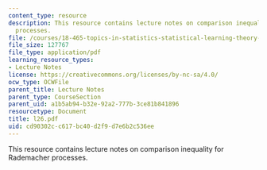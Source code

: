 ```yaml
---
content_type: resource
description: This resource contains lecture notes on comparison inequality for Rademacher
  processes.
file: /courses/18-465-topics-in-statistics-statistical-learning-theory-spring-2007/cd90302cc617bc40d2f9d7e6b2c536ee_l26.pdf
file_size: 127767
file_type: application/pdf
learning_resource_types:
- Lecture Notes
license: https://creativecommons.org/licenses/by-nc-sa/4.0/
ocw_type: OCWFile
parent_title: Lecture Notes
parent_type: CourseSection
parent_uid: a1b5ab94-b32e-92a2-777b-3ce81b841896
resourcetype: Document
title: l26.pdf
uid: cd90302c-c617-bc40-d2f9-d7e6b2c536ee
---
```

This resource contains lecture notes on comparison inequality for Rademacher processes.